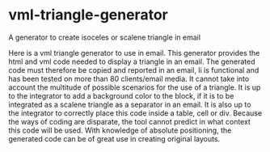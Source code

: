 # vml-triangle-generator
A generator to create isoceles or scalene triangle in email


Here is a vml triangle generator to use in email. This generator provides the html and vml code needed to display a triangle in an email. The generated code must therefore be copied and reported in an email, li is functional and has been tested on more than 80 clients/email media. It cannot take into account the multitude of possible scenarios for the use of a triangle. It is up to the integrator to add a background color to the block, if it is to be integrated as a scalene triangle as a separator in an email. It is also up to the integrator to correctly place this code inside a table, cell or div. Because the ways of coding are disparate, the tool cannot predict in what context this code will be used. With knowledge of absolute positioning, the generated code can be of great use in creating original layouts.
